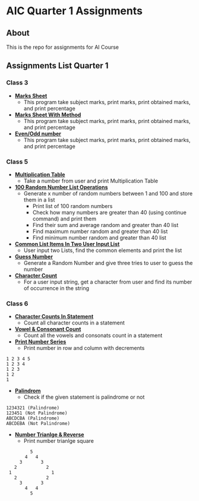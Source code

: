 # AIC Quarter 1 Assignments
## About
This is the repo for assignments for AI Course

## Assignments List Quarter 1

### Class 3

 - **[Marks Sheet](https://github.com/sadiqmalik/PIAIC/blob/main/AIC/Quarter1/Assignments/Lecture3_MarksheetAssignment.py)**
	 - This program take subject marks, print marks, print obtained marks, and print percentage
 - **[Marks Sheet With Method](https://github.com/sadiqmalik/PIAIC/blob/main/AIC/Quarter1/Assignments/Lecture3_MarksheetWithFunction.py)**
	 - This program take subject marks, print marks, print obtained marks, and print percentage
 - **[Even/Odd number](https://github.com/sadiqmalik/PIAIC/blob/main/AIC/Quarter1/Assignments/Lecture3_EvenOddNumber.py)**
	 - This program take subject marks, print marks, print obtained marks, and print percentage

### Class 5

 - **[Multiplication Table](https://github.com/sadiqmalik/PIAIC/blob/main/AIC/Quarter1/Assignments/Lecture5_PrintTable.py)**
	 - Take a number from user and print Multiplication Table
 - **[100 Random Number List Operations](https://github.com/sadiqmalik/PIAIC/blob/main/AIC/Quarter1/Assignments/Lecture5_RandomList100.py)**
	 - Generate x number of random numbers between 1 and 100 and store them in a list
		 - Print list of 100 random numbers
         - Check how many numbers are greater than 40 (using continue command) and print them
		 - Find their sum and average random and greater than 40 list
		 - Find maximum number random and greater than 40 list
		 - Find minimum number random and greater than 40 list
 - **[Common List Items In Two User Input List](https://github.com/sadiqmalik/PIAIC/blob/main/AIC/Quarter1/Assignments/Lecture5_TwoListUnion.py)**
	 - User input two Lists, find the common elements and print the list
 - **[Guess Number](https://github.com/sadiqmalik/PIAIC/blob/main/AIC/Quarter1/Assignments/Lecture5_GuessRandomNumber.py)**
	- Generate a Random Number and give three tries to user to guess the number
- **[Character Count](https://github.com/sadiqmalik/PIAIC/blob/main/AIC/Quarter1/Assignments/Lecture5_CharacterCount.py)**
	- For a user input string, get a character from user and find its number of occurrence in the string

### Class 6

 - **[Character Counts In Statement](https://github.com/sadiqmalik/PIAIC/blob/main/AIC/Quarter1/Assignments/Lecture6_StatementCharacterCount.py)**
	 - Count all character counts in a statement
 - **[Vowel & Consonant Count](https://github.com/sadiqmalik/PIAIC/blob/main/AIC/Quarter1/Assignments/Lecture6_VowelConsonantCount.py)**
	 - Count all the vowels and consonats count in a statement
 - **[Print Number Series](https://github.com/sadiqmalik/PIAIC/blob/main/AIC/Quarter1/Assignments/Lecture6_RowColumnNumberSeries.py)**
	 - Print number in row and column with decrements
```
1 2 3 4 5
1 2 3 4
1 2 3
1 2
1
```
 - **[Palindrom](https://github.com/sadiqmalik/PIAIC/blob/main/AIC/Quarter1/Assignments/Lecture6_Palindrome.py)**
	 - Check if the given statement is palindrome or not
```
1234321 (Palindrome)
123451 (Not Palindrome)
ABCDCBA (Palindrome)
ABCDEBA (Not Palindrome)
```
 - **[Number Trianlge & Reverse](https://github.com/sadiqmalik/PIAIC/blob/main/AIC/Quarter1/Assignments/Lecture6_RowColumnNumberSeriesSquare.py)**
	 - Print number trianlge square
```
         5
       4   4
     3       3
   2           2
 1               1
   2           2
     3       3
       4   4
         5
```